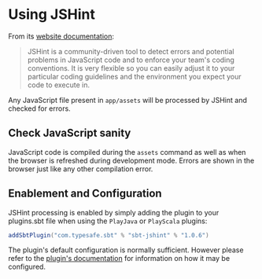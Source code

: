 <!--- Copyright (C) 2009-2020 Lightbend Inc. <https://www.lightbend.com> -->
# Using JSHint

From its [website documentation](https://jshint.com/about/):

> JSHint is a community-driven tool to detect errors and potential problems in JavaScript code and to enforce your team's coding conventions. It is very flexible so you can easily adjust it to your particular coding guidelines and the environment you expect your code to execute in.

Any JavaScript file present in `app/assets` will be processed by JSHint and checked for errors.

## Check JavaScript sanity

JavaScript code is compiled during the `assets` command as well as when the browser is refreshed during development mode. Errors are shown in the browser just like any other compilation error.

## Enablement and Configuration

JSHint processing is enabled by simply adding the plugin to your plugins.sbt file when using the `PlayJava` or `PlayScala` plugins:

```scala
addSbtPlugin("com.typesafe.sbt" % "sbt-jshint" % "1.0.6")
```

The plugin's default configuration is normally sufficient. However please refer to the [plugin's documentation](https://github.com/sbt/sbt-jshint#sbt-jshint) for information on how it may be configured.

